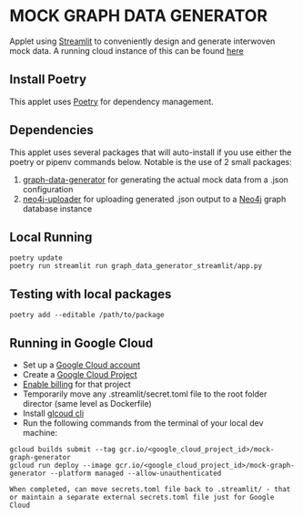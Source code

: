 # MOCK GRAPH DATA GENERATOR
Applet using [Streamlit](https://streamlit.io) to conveniently design and generate interwoven mock data. A running cloud instance of this can be found [here](https://dev.neo4j.com/mock-graph-data-generator)

## Install Poetry
This applet uses [Poetry](https://python-poetry.org) for dependency management.

## Dependencies
This applet uses several packages that will auto-install if you use either the poetry or pipenv commands below. Notable is the use of 2 small packages:
1. [graph-data-generator](https://pypi.org/project/graph-data-generator/) for generating the actual mock data from a .json configuration
2. [neo4j-uploader](https://pypi.org/project/neo4j-uploader/) for uploading generated .json output to a [Neo4j](https://neo4j.com/developer/) graph database instance

## Local Running
```
poetry update
poetry run streamlit run graph_data_generator_streamlit/app.py
```

## Testing with local packages
`poetry add --editable /path/to/package`

## Running in Google Cloud
- Set up a [Google Cloud account](https://cloud.google.com)
- Create a [Google Cloud Project](https://developers.google.com/workspace/guides/create-project)
- [Enable billing](https://cloud.google.com/billing/docs/how-to/modify-project) for that project
- Temporarily move any .streamlit/secret.toml file to the root folder director (same level as Dockerfile)
- Install [glcoud cli](https://cloud.google.com/sdk/docs/install)
- Run the following commands from the terminal of your local dev machine:
```
gcloud builds submit --tag gcr.io/<google_cloud_project_id>/mock-graph-generator
gcloud run deploy --image gcr.io/<google_cloud_project_id>/mock-graph-generator --platform managed --allow-unauthenticated

When completed, can move secrets.toml file back to .streamlit/ - that or maintain a separate external secrets.toml file just for Google Cloud
```